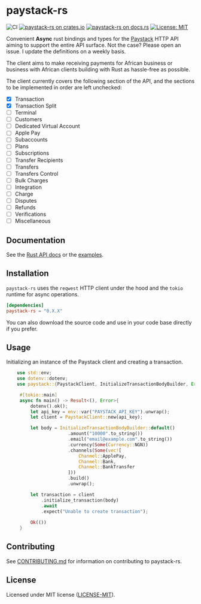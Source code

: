 # paystack-rs

![CI](https://github.com/morukele/paystack-rs/actions/workflows/rust.yml/badge.svg)
[![paystack-rs on crates.io](https://img.shields.io/crates/v/paystack-rs.svg)](https://crates.io/crates/paystack-rs)
[![paystack-rs  on docs.rs](https://docs.rs/paystack-rs/badge.svg)](https://docs.rs/paystack-rs)
[![License: MIT](https://img.shields.io/badge/License-MIT-yellow.svg)](https://opensource.org/licenses/MIT)

Convenient **Async** rust bindings and types for the [Paystack](https://paystack.com) HTTP API aiming to support the entire API surface. Not the case? Please open an issue. I update the definitions on a weekly basis.

The client aims to make receiving payments for African business or business with African clients building with Rust as hassle-free as possible.

The client currently covers the following section of the API, and the sections to be implemented in order are left unchecked:

- [x] Transaction
- [x] Transaction Split
- [ ] Terminal
- [ ] Customers
- [ ] Dedicated Virtual Account
- [ ] Apple Pay
- [ ] Subaccounts
- [ ] Plans
- [ ] Subscriptions
- [ ] Transfer Recipients
- [ ] Transfers
- [ ] Transfers Control
- [ ] Bulk Charges
- [ ] Integration
- [ ] Charge
- [ ] Disputes
- [ ] Refunds
- [ ] Verifications
- [ ] Miscellaneous

## Documentation

See the [Rust API docs](https://docs.rs/paystack-rs) or the [examples](/examples).

## Installation

`paystack-rs` uses the `reqwest` HTTP client under the hood and the `tokio` runtime for async operations.

```toml
[dependencies]
paystack-rs = "0.X.X"
```

You can also download the source code and use in your code base directly if you prefer.

## Usage

Initializing an instance of the Paystack client and creating a transaction.

```rust
    use std::env; 
    use dotenv::dotenv; 
    use paystack::{PaystackClient, InitializeTransactionBodyBuilder, Error, Currency, Channel};

     #[tokio::main]
     async fn main() -> Result<(), Error>{
         dotenv().ok();
         let api_key = env::var("PAYSTACK_API_KEY").unwrap();
         let client = PaystackClient::new(api_key);

         let body = InitializeTransactionBodyBuilder::default()
                       .amount("10000".to_string())
                       .email("email@example.com".to_string())
                       .currency(Some(Currency::NGN))
                       .channels(Some(vec![
                           Channel::ApplePay,
                           Channel::Bank,
                           Channel::BankTransfer
                       ]))
                       .build()
                       .unwrap();

         let transaction = client
             .initialize_transaction(body)
             .await
             .expect("Unable to create transaction");
         
         Ok(())
     }
```

## Contributing

See [CONTRIBUTING.md](/CONTRIBUTING.md) for information on contributing to paystack-rs.

## License

Licensed under MIT license ([LICENSE-MIT](/LICENSE-MIT)).
